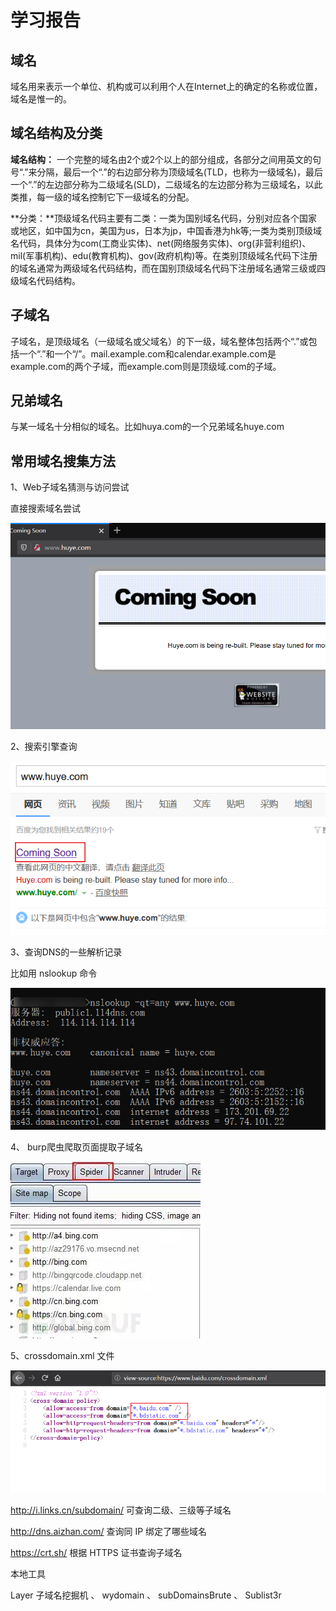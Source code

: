 # 学习报告

## 域名

域名用来表示一个单位、机构或可以利用个人在Internet上的确定的名称或位置，域名是惟一的。 

## 域名结构及分类

**域名结构：** 一个完整的域名由2个或2个以上的部分组成，各部分之间用英文的句号“.”来分隔，最后一个“.”的右边部分称为顶级域名(TLD，也称为一级域名)，最后一个“.”的左边部分称为二级域名(SLD)，二级域名的左边部分称为三级域名，以此类推，每一级的域名控制它下一级域名的分配。 

**分类：**顶级域名代码主要有二类：一类为国别域名代码，分别对应各个国家或地区，如中国为cn，美国为us，日本为jp，中国香港为hk等;一类为类别顶级域名代码，具体分为com(工商业实体)、net(网络服务实体)、org(非营利组织)、mil(军事机构)、edu(教育机构)、gov(政府机构)等。在类别顶级域名代码下注册的域名通常为两级域名代码结构，而在国别顶级域名代码下注册域名通常三级或四级域名代码结构。

## 子域名

子域名，是顶级域名（一级域名或父域名）的下一级，域名整体包括两个“.”或包括一个“.”和一个“/”。mail.example.com和calendar.example.com是example.com的两个子域，而example.com则是顶级域.com的子域。

## 兄弟域名

与某一域名十分相似的域名。比如huya.com的一个兄弟域名huye.com

## 常用域名搜集方法

 1、Web子域名猜测与访问尝试

直接搜索域名尝试 

![](新建文件夹\1.png)

 2、搜索引擎查询 

![](新建文件夹\2.png)

3、查询DNS的一些解析记录 

 比如用 nslookup 命令 

![](新建文件夹\3.png)

4、 burp爬虫爬取页面提取子域名

![](新建文件夹\4.png)

 5、crossdomain.xml 文件 

![](新建文件夹\5.png)

 http://i.links.cn/subdomain/ 可查询二级、三级等子域名 

http://dns.aizhan.com/ 查询同 IP 绑定了哪些域名 

https://crt.sh/ 根据 HTTPS 证书查询子域名 

本地工具

 Layer 子域名挖掘机 、 wydomain 、 subDomainsBrute 、 Sublist3r 